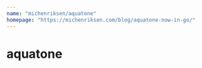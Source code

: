 ```yaml
---
name: "michenriksen/aquatone"
homepage: "https://michenriksen.com/blog/aquatone-now-in-go/"
---
```

# aquatone
